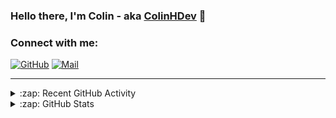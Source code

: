 ### Hello there, I'm Colin - aka [ColinHDev](https://github.com/ColinHDev) 👋

### Connect with me:

<a href="https://github.com/ColinHDev"><img src="https://img.icons8.com/bubbles/60/000000/github.png" alt="GitHub"/></a>
<a href="mailto:colinheidfeld@gmail.com"><img src="https://img.icons8.com/bubbles/60/000000/gmail-new.png" alt="Mail"/></a>


---


<details>
  <summary>:zap: Recent GitHub Activity</summary>

<!--START_SECTION:activity-->
1. 🗣 Commented on [#2110](https://github.com/OpenEnergyPlatform/ontology/pull/2110#issuecomment-3065547978) in [OpenEnergyPlatform/ontology](https://github.com/OpenEnergyPlatform/ontology)
2. 💪 Opened PR [#2110](https://github.com/OpenEnergyPlatform/ontology/pull/2110) in [OpenEnergyPlatform/ontology](https://github.com/OpenEnergyPlatform/ontology)
3. 🗣 Commented on [#2109](https://github.com/OpenEnergyPlatform/ontology/pull/2109#issuecomment-3065458984) in [OpenEnergyPlatform/ontology](https://github.com/OpenEnergyPlatform/ontology)
4. 💪 Opened PR [#2109](https://github.com/OpenEnergyPlatform/ontology/pull/2109) in [OpenEnergyPlatform/ontology](https://github.com/OpenEnergyPlatform/ontology)
5. 🗣 Commented on [#2108](https://github.com/OpenEnergyPlatform/ontology/pull/2108#issuecomment-3052156620) in [OpenEnergyPlatform/ontology](https://github.com/OpenEnergyPlatform/ontology)
6. 💪 Opened PR [#2108](https://github.com/OpenEnergyPlatform/ontology/pull/2108) in [OpenEnergyPlatform/ontology](https://github.com/OpenEnergyPlatform/ontology)
7. 💪 Opened PR [#43](https://github.com/OpenEnergyPlatform/oeo-tools/pull/43) in [OpenEnergyPlatform/oeo-tools](https://github.com/OpenEnergyPlatform/oeo-tools)
8. ❗ Opened issue [#42](https://github.com/OpenEnergyPlatform/oeo-tools/issues/42) in [OpenEnergyPlatform/oeo-tools](https://github.com/OpenEnergyPlatform/oeo-tools)
9. 🗣 Commented on [#2107](https://github.com/OpenEnergyPlatform/ontology/issues/2107#issuecomment-3043138335) in [OpenEnergyPlatform/ontology](https://github.com/OpenEnergyPlatform/ontology)
10. ❗ Opened issue [#2107](https://github.com/OpenEnergyPlatform/ontology/issues/2107) in [OpenEnergyPlatform/ontology](https://github.com/OpenEnergyPlatform/ontology)
<!--END_SECTION:activity-->

</details>

<details>
  <summary>:zap: GitHub Stats</summary>

  <img alt="ColinHDev's GitHub Stats" src="https://github-readme-stats.vercel.app/api?username=ColinHDev&theme=dark&count_private=true&show_icons=true&hide_rank=true&include_all_commits=true" />
  <img alt="ColinHDev's GitHub Stats" src="https://github-readme-stats.vercel.app/api/top-langs/?username=ColinHDev&theme=dark&show_icons=true" />
  <img alt="ColinHDev's GitHub Stats" src="https://github-profile-trophy.vercel.app/?username=ColinHDev&theme=darkhub" />

</details>
